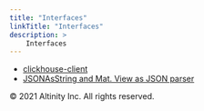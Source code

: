 ```yaml
---
title: "Interfaces"
linkTitle: "Interfaces"
description: >
    Interfaces
---
```


* [clickhouse-client](altinity-kb-clickhouse-client.md)
* [JSONAsString and Mat. View as JSON parser](../altinity-kb-schema-design/altinity-kb-jsonasstring-and-mat.-view-as-json-parser.md)

© 2021 Altinity Inc. All rights reserved.

